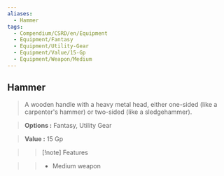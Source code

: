 ```yaml
---
aliases:
  - Hammer
tags:
  - Compendium/CSRD/en/Equipment
  - Equipment/Fantasy
  - Equipment/Utility-Gear
  - Equipment/Value/15-Gp
  - Equipment/Weapon/Medium
---
```

  
    
## Hammer    
    
>A wooden handle with a heavy metal head, either one-sided (like a carpenter's hammer) or two-sided (like a sledgehammer).    
> **Options :** Fantasy, Utility Gear    
> **Value :** 15 Gp    
>>[!note] Features    
>> - Medium weapon